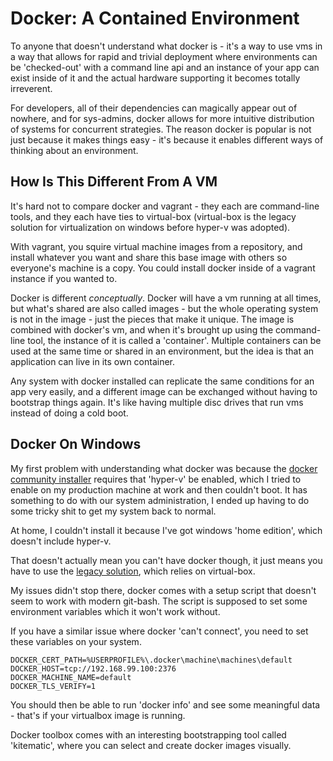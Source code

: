 # Docker: A Contained Environment

To anyone that doesn't understand what docker is - it's a way to use vms in a way that allows for rapid and trivial deployment where environments can be 'checked-out' with a command line api and an instance of your app can exist inside of it and the actual hardware supporting it becomes totally irreverent.

For developers, all of their dependencies can magically appear out of nowhere, and for sys-admins, docker allows for more intuitive distribution of systems for concurrent strategies. The reason docker is popular is not just because it makes things easy - it's because it enables different ways of thinking about an environment.

## How Is This Different From A VM

It's hard not to compare docker and vagrant - they each are command-line tools, and they each have ties to virtual-box (virtual-box is the legacy solution for virtualization on windows before hyper-v was adopted).

With vagrant, you squire virtual machine images from a repository, and install whatever you want and share this base image with others so everyone's machine is a copy. You could install docker inside of a vagrant instance if you wanted to.

Docker is different _conceptually_. Docker will have a vm running at all times, but what's shared are also called images - but the whole operating system is not in the image - just the pieces that make it unique. The image is combined with docker's vm, and when it's brought up using the command-line tool, the instance of it is called a 'container'. Multiple containers can be used at the same time or shared in an environment, but the idea is that an application can live in its own container.

Any system with docker installed can replicate the same conditions for an app very easily, and a different image can be exchanged without having to bootstrap things again. It's like having multiple disc drives that run vms instead of doing a cold boot.

## Docker On Windows

My first problem with understanding what docker was because the [docker community installer](https://store.docker.com/editions/community/docker-ce-desktop-windows) requires that 'hyper-v' be enabled, which I tried to enable on my production machine at work and then couldn't boot. It has something to do with our system administration, I ended up having to do some tricky shit to get my system back to normal.

At home, I couldn't install it because I've got windows 'home edition', which doesn't include hyper-v.

That doesn't actually mean you can't have docker though, it just means you have to use the [legacy solution](https://docs.docker.com/toolbox/toolbox_install_windows), which relies on virtual-box.

My issues didn't stop there, docker comes with a setup script that doesn't seem to work with modern git-bash. The script is supposed to set some environment variables which it won't work without.

If you have a similar issue where docker 'can't connect', you need to set these variables on your system.

    DOCKER_CERT_PATH=%USERPROFILE%\.docker\machine\machines\default
    DOCKER_HOST=tcp://192.168.99.100:2376
    DOCKER_MACHINE_NAME=default
    DOCKER_TLS_VERIFY=1

You should then be able to run 'docker info' and see some meaningful data - that's if your virtualbox image is running.

Docker toolbox comes with an interesting bootstrapping tool called 'kitematic', where you can select and create docker images visually.
